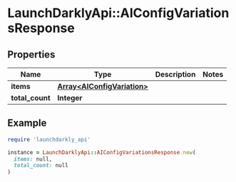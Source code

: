 # LaunchDarklyApi::AIConfigVariationsResponse

## Properties

| Name | Type | Description | Notes |
| ---- | ---- | ----------- | ----- |
| **items** | [**Array&lt;AIConfigVariation&gt;**](AIConfigVariation.md) |  |  |
| **total_count** | **Integer** |  |  |

## Example

```ruby
require 'launchdarkly_api'

instance = LaunchDarklyApi::AIConfigVariationsResponse.new(
  items: null,
  total_count: null
)
```


